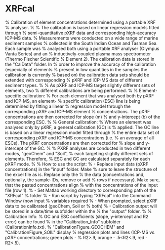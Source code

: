 # XRFcal

% Calibration of element concentrations determined using a portable XRF
% analyser.
%
% The calibration is based on linear regression models fitted through
% semi-quantitative pXRF data and corresponding high-accuracy ICP-MS data.
% Measurements were conducted on a wide range of marine sediment samples
% collected in the South Indian Ocean and Tasman Sea. Each sample was
% analysed both using a portable XRF analyser (Olympus Vanta Series) and an
% inductively-coupled plasma mass spectrometer (Thermo Fischer Scientific
% Element 2). The calibration data is stored in the "CalData" folder. In
% order to improve the accuracy of the calibration (especially of elements
% present in low quantities in the samples the calibration is currently
% based on) the calibration data sets should be extended with corresponding
% pXRF and ICP-MS data of different sediment types.
%
% As pXRF and ICP-MS target slightly different sets of elements, two
% different calibrations are being performed.
%
% Element-specific calibration:
% For each element that was analysed both by pXRF and ICP-MS, an element-
% specific calibration (ESC) line is being determined by fitting a linear
% regression model through the corresponding pXRF and ICP-MS element
% concentrations. The pXRF concentrations are then corrected for slope (m)
% and y-intercept (b) of the corresponding ESC.
%
% General calibration:
% Where an element was analysed only by pXRF, a general calibration (GC) is
% applied. The GC line is based on a linear regression model fitted through
% the entire data set of corresponding pXRF and ICP-MS concentrations (i.e.
% an average of all ESCs). The pXRF concentrations are then corrected for
% slope and y-intercept of the GC.
%
% PXRF analyses are conducted in two different modes, "geoChem" and "Soil",
% each targeting slightly different sets of elements. Therefore,
% ESC and GC are calculated separately for each pXRF mode.
%
% How to use the script:
% - Replace input data (pXRF concentrations) in the "input" folder. Make
%   sure to leave the structure of the excel file as is. Replace only the
%   the data (concentrations and, optionally, the sample-IDs, remove or add
%   rows if necessary). Make sure, that the pasted concentrations align
%   with the concentrations of the input file (row 1).
% - Set Matlab working directory to corresponding path of the "XRFcal"
%   folder
% - Run script by typing "XRFcal" into the Command Window (now input
%   variables required
% - When prompted, select pXRF data to be calibrated (geoChem, Soil or
%   both)
% - Calibration output will be stored in a date/time subfolder within the
%   the "output" folder.
%
% Calibration Info:
% GC and ESC coefficients (slope, y-intercept and R2 error) can be found
% in the "Calibration_Info" subfolder (CalibrationInfo.txt).
% "CalibrationFigure_GEOCHEM" and "CalibrationFigure_SOIL" display
% regression plots and lines (ICP-MS vs. pXRF concentrations; green plots -
% R2>.9, orange - .5<R2<.9, red - R2<.5).
